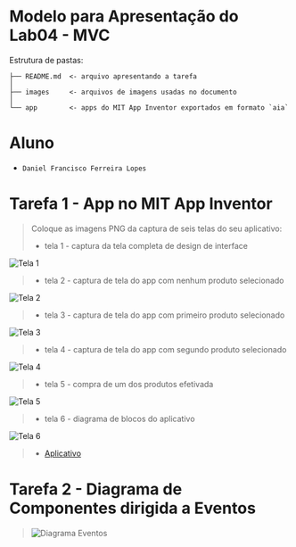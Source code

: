 # Modelo para Apresentação do Lab04 - MVC

Estrutura de pastas:

~~~
├── README.md  <- arquivo apresentando a tarefa
│
├── images     <- arquivos de imagens usadas no documento
│
└── app        <- apps do MIT App Inventor exportados em formato `aia`
~~~

# Aluno
* `Daniel Francisco Ferreira Lopes`

# Tarefa 1 - App no MIT App Inventor

> Coloque as imagens PNG da captura de seis telas do seu aplicativo:
> * tela 1 - captura da tela completa de design de interface

![Tela 1](images/tela1.png)

> * tela 2 - captura de tela do app com nenhum produto selecionado

![Tela 2](images/tela2.png)

> * tela 3 - captura de tela do app com primeiro produto selecionado

![Tela 3](images/tela3.png)

> * tela 4 - captura de tela do app com segundo produto selecionado

![Tela 4](images/tela4.png)

> * tela 5 - compra de um dos produtos efetivada

![Tela 5](images/tela5.png)

> * tela 6 - diagrama de blocos do aplicativo

![Tela 6](images/tela6.png)

> * [Aplicativo](app/lab4.aia)

# Tarefa 2 - Diagrama de Componentes dirigida a Eventos

> ![Diagrama Eventos](images/tarefa2.png)
